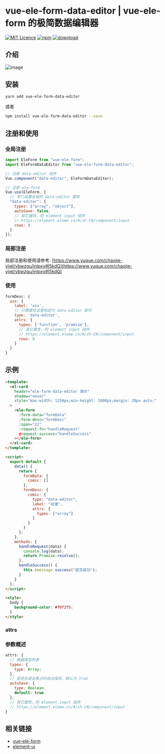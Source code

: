 # vue-ele-form-data-editor | vue-ele-form 的极简数据编辑器

[![MIT Licence](https://badges.frapsoft.com/os/mit/mit.svg)](https://opensource.org/licenses/mit-license.php)
[![npm](https://img.shields.io/npm/v/vue-ele-form-data-editor.svg)](https://www.npmjs.com/package/vue-ele-form-data-editor)
[![download](https://img.shields.io/npm/dw/vue-ele-form-data-editor.svg)](https://npmcharts.com/compare/vue-ele-form-data-editor?minimal=true)

## 介绍

![image](https://s1.ax1x.com/2020/08/23/dws9Qe.gif)

## 安装

```bash
yarn add vue-ele-form-data-editor
```

或者

```bash
npm install vue-ele-form-data-editor --save
```

## 注册和使用

### 全局注册

```js
import EleForm from "vue-ele-form";
import EleFormDataEditor from "vue-ele-form-data-editor";

// 注册 data-editor 组件
Vue.component("data-editor", EleFormDataEditor);

// 注册 ele-form
Vue.use(EleForm, {
  // 专门设置全局的 data-editor 属性
  "data-editor": {
    types: ["array", "object"],
    autoSave: false,
    // 其它属性，同 element input 组件
    // https://element.eleme.cn/#/zh-CN/component/input
    rows: 8
  }
});
```

### 局部注册

局部注册和使用请参考: [https://www.yuque.com/chaojie-vjiel/vbwzgu/inlpxy#I5kdQ](https://www.yuque.com/chaojie-vjiel/vbwzgu/inlpxy#I5kdQ)

### 使用

```js
formDesc: {
  xxx: {
    label: 'xxx',
    // 只需要在这里指定为 data-editor 即可
    type: 'data-editor',
    attrs: {
      types: ['function', 'promise'],
      // 其它属性，同 element input 组件
      // https://element.eleme.cn/#/zh-CN/component/input
      rows: 8
    }
  }
}
```

## 示例

```html
<template>
  <el-card
    header="ele-form-data-editor 演示"
    shadow="never"
    style="max-width: 1250px;min-height: 1000px;margin: 20px auto;"
  >
    <ele-form
      :form-data="formData"
      :form-desc="formDesc"
      :span="22"
      :request-fn="handleRequest"
      @request-success="handleSuccess"
    ></ele-form>
  </el-card>
</template>

<script>
  export default {
    data() {
      return {
        formData: {
          comic: []
        },
        formDesc: {
          comic: {
            type: "data-editor",
            label: "动漫",
            attrs: {
              types: ["array"]
            }
          }
        }
      };
    },
    methods: {
      handleRequest(data) {
        console.log(data);
        return Promise.resolve();
      },
      handleSuccess() {
        this.$message.success("提交成功");
      }
    }
  };
</script>

<style>
  body {
    background-color: #f0f2f5;
  }
</style>
```

### attrs

### 参数概述

```js
attrs: {
  // 数据类型列表
  types: {
    type: Array;
  },
  // 是否在是去焦点时自动保存，默认为 true
  autoSave: {
    type: Boolean,
    default: true
  },
  // 其它属性，同 element input 组件
  // https://element.eleme.cn/#/zh-CN/component/input
}
```

## 相关链接

- [vue-ele-form](https://github.com/dream2023/vue-ele-form)
- [element-ui](https://element.eleme.cn/#/zh-CN/component/input)

